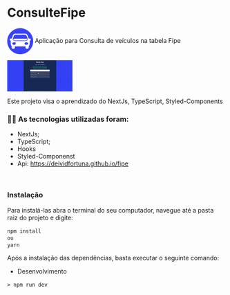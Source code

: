 # ConsulteFipe
<img align="center" alt="GIF" src="/public/png-transparent-logo-car.png" width="60px" /> Aplicação para Consulta de veículos na tabela Fipe

<img align="center" alt="GIF" src="/public/ConsulteFipe.gif" width="30%" />

<br />

Este projeto visa o aprendizado do NextJs, TypeScript, Styled-Components

### :man_technologist: As tecnologias utilizadas foram:

* NextJs;
* TypeScript;
* Hooks
* Styled-Componenst
* Api: https://deividfortuna.github.io/fipe
<br />

### Instalação

Para instalá-las abra o terminal do seu computador, navegue até a pasta raiz do projeto e digite:

```
npm install
ou
yarn
```

Após a instalação das dependências, basta executar o seguinte comando:

* Desenvolvimento
```
> npm run dev
```
